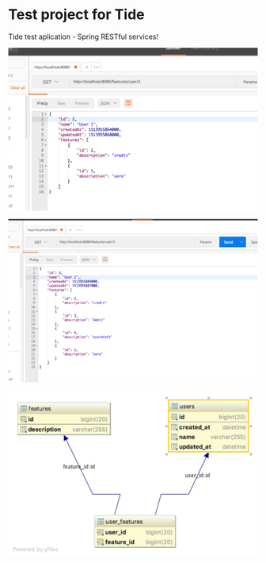 # Test project for Tide
Tide test aplication - Spring RESTful services!

![alt text](https://github.com/jeck7/tide-test/blob/master/src/main/resources/Screen1.png)

![alt text](https://github.com/jeck7/tide-test/blob/master/src/main/resources/Screen2.png)


![alt text](https://github.com/jeck7/tide-test/blob/master/src/main/resources/tide_demo.jpg)




